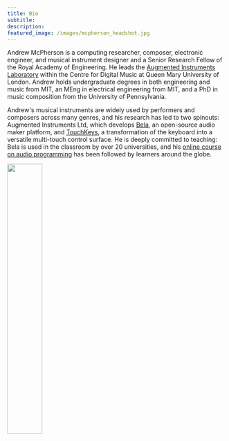 ```yaml
---
title: Bio
subtitle: 
description:
featured_image: /images/mcpherson_headshot.jpg
---
```


Andrew McPherson is a computing researcher, composer, electronic engineer, and musical instrument designer and a Senior Research Fellow of the Royal Academy of Engineering. He leads the [Augmented Instruments Laboratory](http://instrumentslab.org) within the Centre for Digital Music at Queen Mary University of London. Andrew holds undergraduate degrees in both engineering and music from MIT, an MEng in electrical engineering from MIT, and a PhD in music composition from the University of Pennsylvania. 

Andrew's musical instruments are widely used by performers and composers across many genres, and his research has led to two spinouts: Augmented Instruments Ltd, which develops [Bela](http://bela.io), an open-source audio maker platform, and [TouchKeys](http://touchkeys.co.uk), a transformation of the keyboard into a versatile multi-touch control surface. He is deeply committed to teaching: Bela is used in the classroom by over 20 universities, and his [online course on audio programming](/project/youtube) has been followed by learners around the globe.

<img src="/images/mcpherson_headshot.jpg" width="40%">
